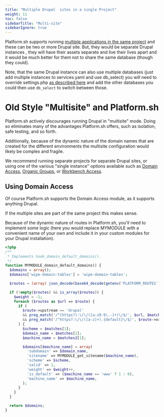 ```yaml
---
title: "Multiple Drupal  sites in a single Project"
weight: 11
toc: false
sidebarTitle: "Multi-site"
sidebarIgnore: true
---
```


Platform.sh supports running [multiple applications in the same project](/bestpractices/oneormany.md)
and these can be two or more Drupal site. But, they would be separate Drupal
instances , they will have their assets separate and live their lives apart and
it would be much better for them not to share the same database (though they
could).

Note, that the same Drupal instance can also use multiple databases (just add
multiple instances to services.yaml and use  db_select) you will need to
override settings.php [as described here](/frameworks/drupal7/customizing-settings-php.md) and
add the other databases you could then use `db_select` to switch between those.

# Old Style "Multisite" and Platform.sh

Platform.sh actively discourages running Drupal in "multisite" mode. Doing so
eliminates many of the advantages Platform.sh offers, such as isolation, safe
testing, and so forth.

Additionally, because of the dynamic nature of the domain names that are created for
the different environments the multisite configuration would likely be complex
and fragile.

We recommend running separate projects for separate Drupal sites, or using one of
the various "single instance" options available such as [Domain Access](https://www.drupal.org/project/domain),
[Organic Groups](https://www.drupal.org/project/og), or [Workbench Access](https://www.drupal.org/project/workbench_access).

## Using Domain Access
Of course Platform.sh supports the Domain Access module, as it supports anything Drupal.

If the multiple sites are part of the same project this makes sense.

Because of the dynamic nature of routes in Platform.sh, you'll need to implement
some logic (here you would replace MYMODULE with a convenient name of your own
and include it in your custom modules for your Drupal installation).

```php
<?php
/**
 * Implements hook_domain_default_domains().
 */
function MYMODULE_domain_default_domains() {
  $domains = array();
  $domains['wipe-domain-tables'] = 'wipe-domain-tables';

  $routes = (array) json_decode(base64_decode(getenv('PLATFORM_ROUTES')));

  if (!empty($routes) && is_array($routes)) {
    $weight = -1;
    foreach ($routes as $url => $route) {
      if (
        $route->upstream == 'drupal'
        && preg_match('/^(https?):\/\/([a-z0-9\.-]+)\/$/', $url, $matches)
        && preg_match('/^https?:\/\/([a-z]+).{default}\/$/', $route->original_url, $matches2)
      ) {
        $scheme = $matches[1];
        $domain_name = $matches[2];
        $machine_name = $matches2[1];

        $domains[$machine_name] = array(
          'subdomain' => $domain_name,
          'sitename' => MYMODULE_get_sitename($machine_name),
          'scheme' => $scheme,
          'valid' => 1,
          'weight' => $weight++,
          'is_default' => ($machine_name == 'www' ? 1 : 0),
          'machine_name' => $machine_name,
        );
      }
    }
  }

  return $domains;
}
```
